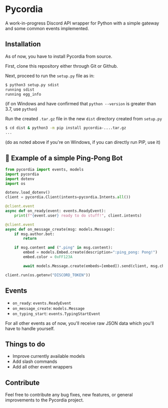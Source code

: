 # Pycordia

A work-in-progress Discord API wrapper for Python with a simple gateway and some common events implemented.

## Installation

As of now, you have to install Pycordia from source.

First, clone this repository either through Git or Github.

Next, proceed to run the `setup.py` file as in:

```sh
$ python3 setup.py sdist
running sdist
running egg_info
```

(if on Windows and have confirmed that `python --version` is greater than 3.7, use `python`)

Run the created `.tar.gz` file in the new `dist` directory created from `setup.py`

```sh
$ cd dist & python3 -m pip install pycordia-....tar.gz
...
```

(do as noted above if you're on Windows, if you can directly run PIP, use it)

## :ping_pong: Example of a simple Ping-Pong Bot

```py
from pycordia import events, models
import pycordia
import dotenv
import os

dotenv.load_dotenv()
client = pycordia.Client(intents=pycordia.Intents.all())

@client.event
async def on_ready(event: events.ReadyEvent):
    print(f"{event.user} ready to do stuff!", client.intents)

@client.event
async def on_message_create(msg: models.Message):
    if msg.author.bot:
        return

    if msg.content and (".ping" in msg.content):
        embed = models.Embed.create(description=":ping_pong: Pong!")
        embed.color = 0xFF123A

        await models.Message.create(embeds=[embed]).send(client, msg.channel_id)

client.run(os.getenv("DISCORD_TOKEN"))
```

## Events

- `on_ready`: `events.ReadyEvent`
- `on_message_create`: `models.Message`
- `on_typing_start`: `events.TypingStartEvent`

For all other events as of now, you'll receive raw JSON data which you'll have to handle yourself.

## Things to do

- Improve currently available models
- Add slash commands
- Add all other event wrappers

## Contribute

Feel free to contribute any bug fixes, new features, or general improvements to the Pycordia project.
